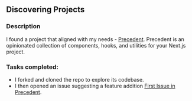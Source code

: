 ## Discovering Projects

### Description
I found a project that aligned with my needs - [Precedent](https://github.com/steven-tey/precedent). Precedent is an opinionated collection of components, hooks, and utilities for your Next.js project.

### Tasks completed:  
- I forked and cloned the repo to explore its codebase.
- I then opened an issue suggesting a feature addition [First Issue in Precedent](https://github.com/steven-tey/precedent/issues/64).

